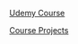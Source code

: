 <a href="https://www.udemy.com/course/web-projects-with-vanilla-javascript/">Udemy Course </a>

<a href="https://vanillawebprojects.com">Course Projects </a>
